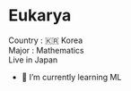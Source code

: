 # Eukarya
Country : 🇰🇷 Korea </br>
Major : Mathematics </br>
Live in Japan </br>
- 🌱 I’m currently learning ML


<!---
pdg2619/pdg2619 is a ✨ special ✨ repository because its `README.md` (this file) appears on your GitHub profile.
You can click the Preview link to take a look at your changes.
--->
